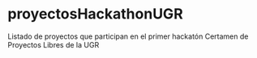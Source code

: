 # proyectosHackathonUGR
Listado de proyectos que participan en el primer hackatón Certamen de Proyectos Libres de la UGR
